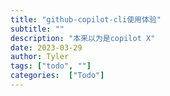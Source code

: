 ```yaml
---
title: "github-copilot-cli使用体验"
subtitle: ""
description: "本来以为是copilot X"
date: 2023-03-29
author: Tyler
tags: ["todo", ""]
categories:  ["Todo"]
---
```

